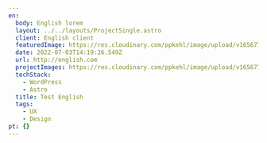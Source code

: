 ```yaml
---
en:
  body: English lorem
  layout: ../../layouts/ProjectSingle.astro
  client: English client
  featuredImage: https://res.cloudinary.com/ppkehl/image/upload/v1656776422/pirate_pvkgrv.jpg
  date: 2022-07-03T14:19:26.549Z
  url: http://english.com
  projectImages: https://res.cloudinary.com/ppkehl/image/upload/v1656776422/pirate_pvkgrv.jpg
  techStack:
    - WordPress
    - Astro
  title: Test English
  tags:
    - UX
    - Design
pt: {}
---
```

